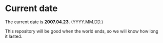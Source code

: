 # Current date

The current date is **2007.04.23.** (YYYY.MM.DD.)

This repository will be good when the world ends, so we will know how long it lasted.